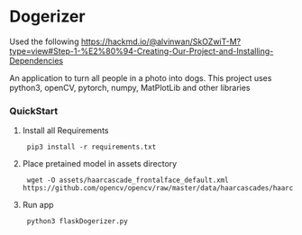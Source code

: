 # Dogerizer


Used the following https://hackmd.io/@alvinwan/SkOZwiT-M?type=view#Step-1-%E2%80%94-Creating-Our-Project-and-Installing-Dependencies

An application to turn all people in a photo into dogs. 
This project uses python3, openCV, pytorch, numpy, MatPlotLib and other libraries 

### QuickStart

1. Install all Requirements

        
        pip3 install -r requirements.txt

2. Place pretained model in assets directory
        

        wget -O assets/haarcascade_frontalface_default.xml https://github.com/opencv/opencv/raw/master/data/haarcascades/haarcascade_frontalface_default.xml


3. Run app 

        python3 flaskDogerizer.py